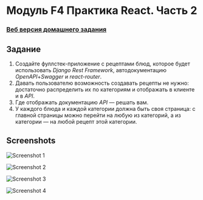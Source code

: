 # Модуль F4 Практика React. Часть 2

### [Веб версия домашнего задания](https://skripkalisa.github.io/SF_PythonFS_Frameworks/F4/dist/)

## Задание

1. Создайте фуллстек-приложение с рецептами блюд, которое будет использовать _Django Rest Framework_, автодокументацию _OpenAPI_+_Swagger_ и _react-router_.
2. Давать пользователю возможность создавать рецепты не нужно: достаточно распределить их по категориям и отображать в клиенте и в _API_.
3. Где отображать документацию _API_ — решать вам.
4. У каждого блюда и каждой категории должна быть своя страница: с главной страницы можно перейти на любую из категорий, а из категории — на любой рецепт этой категории.

## Screenshots

![Screenshot 1](./pix/F4.1.png)

![Screenshot 2](./pix/F4.2.png)

![Screenshot 3](./pix/F4.3.png)

![Screenshot 4](./pix/F4.4.png)
